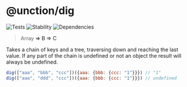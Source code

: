 # @unction/dig

![Tests][BADGE_TRAVIS]
![Stability][BADGE_STABILITY]
![Dependencies][BADGE_DEPENDENCY]

> Array<A> => B => C

Takes a chain of keys and a tree, traversing down and reaching the last value. If any part of the chain is undefined or not an object the result will always be undefined.

``` javascript
dig(["aaa", "bbb", "ccc"])({aaa: {bbb: {ccc: "1"}}}) // "1"
dig(["aaa", "ddd", "ccc"])({aaa: {bbb: {ccc: "1"}}}) // undefined
```

[BADGE_TRAVIS]: https://img.shields.io/travis/unctionjs/dig.svg?maxAge=2592000&style=flat-square
[BADGE_STABILITY]: https://img.shields.io/badge/stability-strong-green.svg?maxAge=2592000&style=flat-square
[BADGE_DEPENDENCY]: https://img.shields.io/david/unctionjs/dig.svg?maxAge=2592000&style=flat-square

